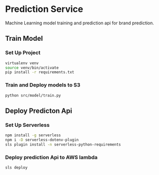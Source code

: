 # Prediction Service

Machine Learning model training and prediction api for brand prediction.

## Train Model

### Set Up Project

```sh
virtualenv venv
source venv/bin/activate
pip install -r requirements.txt
```

### Train and Deploy models to S3

```sh
python src/model/train.py
```

## Deploy Predicton Api

### Set Up Serverless

```sh
npm install -g serverless
npm i -D serverless-dotenv-plugin
sls plugin install -n serverless-python-requirements
```

### Deploy prediction Api to AWS lambda

```sh
sls deploy
```